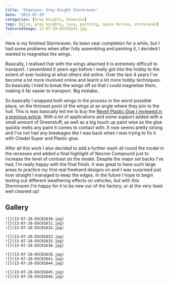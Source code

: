 ```yaml
---
title: 'Showcase: Grey Knight Stormraven'
date: '2013-07-29'
categories: [Grey Knights, Showcase]
tags: [glue, grey knights, lava, painting, space marine, stormraven]
featuredImage: 13-07-28-DSC01641.jpg
---
```


Here is my finished Stormraven. Its been near completion for a while, but I had some problems when after fully assembling and painting it, I decided I wanted to magnetise the wings.

Basically, I realised that with the wings attached it is extremely difficult to transport. I assembled it years ago before I really got into the hobby to the extent of ever looking at what others did online. Over the last 4 years I've become a lot more involved online and learnt a lot more hobby techniques. So basically I tried to break the wings off so that I could magnetise them, making it far easier to transport. Big mistake..

So basically I snapped both wings in the process in the worst possible place, on the thinnest point of the wings at an angle where they join to the hull. This is was basically led me to buy the [Revell Plastic Glue I reviewed in a previous article](/blog/posts/reviews/tools/revell-glue/). With a lot of applications and some support added with a small amount of Greenstuff, as well as a big touch up paint wise as the glue quickly melts any paint it comes to contact with. It now seems pretty strong and I've not had any breakages like I was back when I was trying to fix it with Citadel Super and Plastic glue.

After all this work I also decided to add a further wash all round the model in the recesses and added a final highlight of Necron Compound just to increase the level of contrast on the model. Despite the major set backs I've had, I'm really happy with the final finish. It was great to have such large areas to practice my first real freehand designs on and I was surprised just how straight I managed to keep the edges. In the future I hope to begin testing out different weathering effects on vehicles, but with this Stormraven I'm happy for it to be new our of the factory, or at the very least well cleaned up!

## Gallery

```grid|3
![](13-07-28-DSC01630.jpg)
![](13-07-28-DSC01631.jpg)
![](13-07-28-DSC01632.jpg)
```

```grid|3
![](13-07-28-DSC01633.jpg)
![](13-07-28-DSC01635.jpg)
![](13-07-28-DSC01636.jpg)
```

```grid|3
![](13-07-28-DSC01638.jpg)
![](13-07-28-DSC01641.jpg)
![](13-07-28-DSC01644.jpg)
```

```grid|2
![](13-07-28-DSC01645.jpg)
![](13-07-28-DSC01646.jpg)
```
